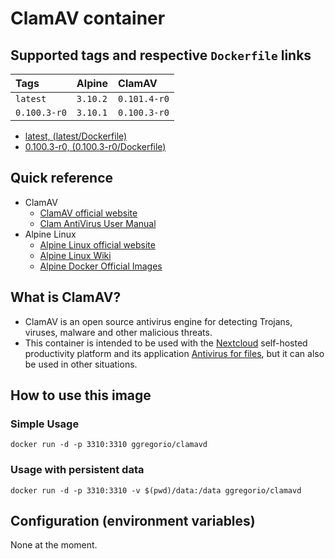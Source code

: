 # ClamAV container

## Supported tags and respective `Dockerfile` links

| Tags         | Alpine   | ClamAV       |
|:-------------|:---------|:-------------|
| `latest`     | `3.10.2` | `0.101.4-r0` |
| `0.100.3-r0` | `3.10.1` | `0.100.3-r0` |

* [latest, (latest/Dockerfile)](https://github.com/GeorgioLPB/docker-clamavd/blob/master/Dockerfile)
* [0.100.3-r0, (0.100.3-r0/Dockerfile)](https://github.com/GeorgioLPB/docker-clamavd/blob/0.100.3-r0/Dockerfile)

## Quick reference

* ClamAV
  * [ClamAV official website](https://www.clamav.net/)
  * [Clam AntiVirus User Manual](https://www.clamav.net/documentation)
* Alpine Linux
  * [Alpine Linux official website](https://www.alpinelinux.org/)
  * [Alpine Linux Wiki](https://wiki.alpinelinux.org/wiki/Main_Page)
  * [Alpine Docker Official Images](https://hub.docker.com/_/alpine)

## What is ClamAV?

* ClamAV is an open source antivirus engine for detecting Trojans, viruses, malware and other malicious threats.
* This container is intended to be used with the [Nextcloud](https://nextcloud.com/) self-hosted productivity platform and its application [Antivirus for files](https://apps.nextcloud.com/apps/files_antivirus), but it can also be used in other situations.

## How to use this image

### Simple Usage

	docker run -d -p 3310:3310 ggregorio/clamavd

### Usage with persistent data

	docker run -d -p 3310:3310 -v $(pwd)/data:/data ggregorio/clamavd

## Configuration (environment variables)

None at the moment.
